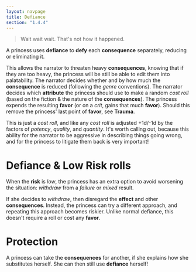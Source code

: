 ```yaml
---
layout: navpage
title: Defiance
section: "1.4.4"
---
```


> Wait wait wait. That's not how it happened.

A princess uses **defiance** to **defy** each **consequence** separately, reducing or eliminating it.

This allows the narrator to threaten heavy **consequences**, knowing that if they are too heavy, the princess will be still be able to edit them into palatability.
The narrator decides whether and by how much the **consequence** is reduced (following the _genre_ conventions).
The narrator decides which **attribute** the princess should use to make a random _cost roll_ (based on the fiction & the nature of the **consequences**).
The princess expends the resulting **favor** (or on a _crit_, gains that much **favor**).
Should this remove the princess' last point of **favor**, see **Trauma**.

This is just a _cost roll_, and like any _cost roll_ is adjusted +1d/-1d by the factors of _potency_, _quality_, and _quantity_.
It's worth calling out, because this ability for the narrator to be aggressive in describing things going wrong, and for the princess to litigate them back is very important!

# Defiance & Low Risk rolls

When the **risk** is _low_, the princess has an extra option to avoid worsening the situation: _withdraw_ from a _failure_ or _mixed_ result.

If she decides to _withdraw_, then disregard the **effect** and other **consequences**. Instead, the princess can try a different approach, and repeating this approach becomes riskier.
Unlike normal defiance, this doesn't require a roll or cost any **favor**.

# Protection

A princess can take the **consequences** for another, if she explains how she substitutes herself.
She can then still use **defiance** herself!